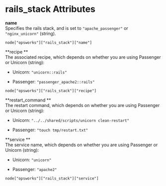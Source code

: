 # rails\_stack Attributes<a name="attributes-json-opsworks-rails-stack"></a>

**name**  
Specifies the rails stack, and is set to `"apache_passenger"` or `"nginx_unicorn"` \(string\)\.  

```
node["opsworks"]["rails_stack"]["name"]
```

**recipe **  
The associated recipe, which depends on whether you are using Passenger or Unicorn \(string\):  

+ Unicorn: `"unicorn::rails"`

+ Passenger: `"passenger_apache2::rails"`

```
node["opsworks"]["rails_stack"]["recipe"]
```

**restart\_command **  
The restart command, which depends on whether you are using Passenger or Unicorn \(string\):  

+ Unicorn: `"../../shared/scripts/unicorn clean-restart"`

+ Passenger: `"touch tmp/restart.txt"`

**service **  
The service name, which depends on whether you are using Passenger or Unicorn \(string\):  

+ Unicorn: `"unicorn"`

+ Passenger: `"apache2"`

```
node["opsworks"]["rails_stack"]["service"]
```